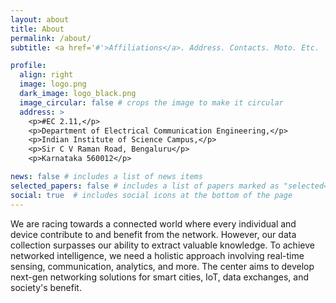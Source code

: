 ```yaml
---
layout: about
title: About
permalink: /about/
subtitle: <a href='#'>Affiliations</a>. Address. Contacts. Moto. Etc.

profile:
  align: right
  image: logo.png
  dark_image: logo_black.png
  image_circular: false # crops the image to make it circular
  address: >
    <p>#EC 2.11,</p>
    <p>Department of Electrical Communication Engineering,</p>
    <p>Indian Institute of Science Campus,</p>
    <p>Sir C V Raman Road, Bengaluru</p>
    <p>Karnataka 560012</p>

news: false # includes a list of news items
selected_papers: false # includes a list of papers marked as "selected={true}"
social: true  # includes social icons at the bottom of the page
---
```

We are racing towards a connected world where every individual and device contribute to and benefit from the network. However, our data collection surpasses our ability to extract valuable knowledge. To achieve networked intelligence, we need a holistic approach involving real-time sensing, communication, analytics, and more. The center aims to develop next-gen networking solutions for smart cities, IoT, data exchanges, and society's benefit.

<!-- We are racing towards a connected world where every individual and every connected device adds value to the network and derive value from the network. We leave traces when we engage with the network, and all such interactions add value to the network.

Our ability to collect data round-the-clock has far surpassed our ability to manage, analyse, and extract critical and valuable knowledge that can drive intelligent decision making. This large scale sensing and data gathering can result in greater social good only if we are able to create knowledge out of the gathered data.

Realising the potential of networked intelligence requires a holistic approach, a creation of a networked intelligence stack involving real-time sensing, communication, networking, distributed computation, analytics and control, characterisation of application intent, and application adaptation. There are many key issues that one needs to solve to realise this pipeline – methods to specify guarantees, network design and architecture to achieve them, robustness, security and privacy, mechanism design, etc.

The centre aims to develop next generation networking methodologies and concept solutions that can derive knowledge from evolved networks of the future. The centre aims to build network applications and public policies for the benefit of society in areas such as smart cities, IoT/CPS, data exchanges etc ... -->

<!-- Write your biography here. Tell the world about yourself. Link to your favorite [subreddit](http://reddit.com). You can put a picture in, too. The code is already in, just name your picture `logo.jpg` and put it in the `img/` folder.

Put your address / P.O. box / other info right below your picture. You can also disable any these elements by editing `profile` property of the YAML header of your `_pages/about.md`. Edit `_bibliography/papers.bib` and Jekyll will render your [publications page](/al-folio/publications/) automatically.

Link to your social media connections, too. This theme is set up to use [Font Awesome icons](http://fortawesome.github.io/Font-Awesome/) and [Academicons](https://jpswalsh.github.io/academicons/), like the ones below. Add your Facebook, Twitter, LinkedIn, Google Scholar, or just disable all of them. -->
